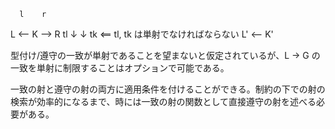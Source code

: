 ```
  l    r
```

L  ⟵ K ⟶ R  tl ↓     ↓ tk     <== tl, tk は単射でなければならない     L' ⟵ K'

型付け/遵守の一致が単射であることを望まないと仮定されているが、L → G の一致を単射に制限することはオプションで可能である。

一致の射と遵守の射の両方に適用条件を付けることができる。制約の下での射の検索が効率的になるまで、時には一致の射の関数として直接遵守の射を述べる必要がある。
